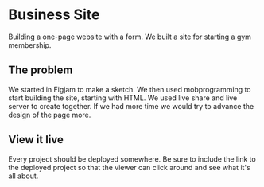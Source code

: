 # Business Site

Building a one-page website with a form. We built a site for starting a gym membership.  

## The problem

We started in Figjam to make a sketch. We then used mobprogramming to start building the site, starting with HTML. We used live share and live server to create together. If we had more time we would try to advance the design of the page more. 


## View it live
Every project should be deployed somewhere. Be sure to include the link to the deployed project so that the viewer can click around and see what it's all about.
